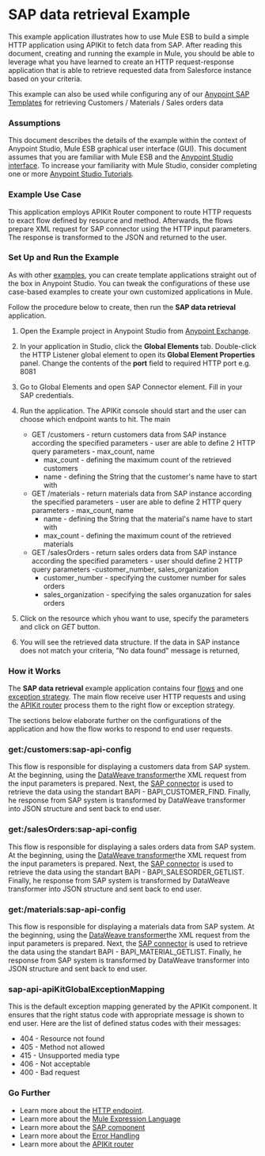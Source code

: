 # SAP data retrieval Example

This example application illustrates how to use Mule ESB to build a simple HTTP application using APIKit to fetch data from SAP. After reading this document, creating and running the example in Mule, you should be able to leverage what you have learned to create an HTTP request-response application that is able to retrieve requested data from Salesforce instance based on your criteria.

This example can also be used while configuring any of our [Anypoint SAP Templates](https://www.mulesoft.com/library#!/?filters=SAP) for retrieving Customers / Materials / Sales orders data

### Assumptions

This document describes the details of the example within the context of Anypoint Studio, Mule ESB graphical user interface (GUI). This document assumes that you are familiar with Mule ESB and the [Anypoint Studio interface](http://www.mulesoft.org/documentation/display/current/Anypoint+Studio+Essentials). To increase your familiarity with Mule Studio, consider completing one or more [Anypoint Studio Tutorials](http://www.mulesoft.org/documentation/display/current/Basic+Studio+Tutorial).

### Example Use Case

This application employs APIKit Router component to route HTTP requests to exact flow defined by resource and method. Afterwards, the flows prepare XML request for SAP connector using the HTTP input parameters. The response is transformed to the JSON and returned to the user.

### Set Up and Run the Example

As with other [examples](https://www.mulesoft.com/exchange#!/?types=example), you can create template applications straight out of the box in Anypoint Studio. You can tweak the configurations of these use case-based examples to create your own customized applications in Mule.

Follow the procedure below to create, then run the **SAP data retrieval** application.

1. Open the Example project in Anypoint Studio from [Anypoint Exchange](http://www.mulesoft.org/documentation/display/current/Anypoint+Exchange).
2. In your application in Studio, click the **Global Elements** tab. Double-click the HTTP Listener global element to open its **Global Element Properties** panel. Change the contents of the **port** field to required HTTP port e.g. 8081
3. Go to Global Elements and open SAP Connector element. Fill in your SAP credentials.
4. Run the application.
The APIKit console should start and the user can choose which endpoint wants to hit. The main
	+	GET /customers 	- return customers data from SAP instance according the specified parameters
						- user are able to define 2 HTTP query parameters - max_count, name
		+ max_count - defining the maximum count of the retrieved customers
		+ name - defining the String that the customer's name have to start with
	+	GET /materials	- return materials data from SAP instance according the specified parameters
						- user are able to define 2 HTTP query parameters - max_count, name
		+ name - defining the String that the material's name have to start with
		+ max_count - defining the maximum count of the retrieved materials
	+	GET /salesOrders	- return sales orders data from SAP instance according the specified parameters
							- user should define 2 HTTP query parameters -customer\_number, sales_organization
		+ customer_number 		- specifying the customer number for sales orders
      	+ sales_organization	- specifying the sales organuzation for sales orders 

5. Click on the resource which yhou want to use, specify the parameters and click on *GET* button.
6. You will see the retrieved data structure. If the data in SAP instance does not match your criteria, "No data found" message is returned,

### How it Works

The **SAP data retrieval** example application contains four [flows](http://www.mulesoft.org/documentation/display/current/Mule+Application+Architecture) and one [exception strategy](https://docs.mulesoft.com/mule-user-guide/v/3.7/choice-exception-strategy). The main flow receive user HTTP requests and using the [APIKit router](https://docs.mulesoft.com/anypoint-platform-for-apis/apikit-basic-anatomy) process them to the right flow or exception strategy.

The sections below elaborate further on the configurations of the application and how the flow works to respond to end user requests.

### get:/customers:sap-api-config

This flow is responsible for displaying a customers data from SAP system. 
At the beginning, using the [DataWeave transformer](https://docs.mulesoft.com/mule-user-guide/v/3.7/dataweave-reference-documentation)the XML request from the input parameters is prepared. 
Next, the [SAP connector](https://docs.mulesoft.com/mule-user-guide/v/3.7/sap-connector) is used to retrieve the data using the standart BAPI - BAPI_CUSTOMER_FIND. 
Finally, he response from SAP system is transformed by DataWeave transformer into JSON structure and sent back to end user. 

### get:/salesOrders:sap-api-config

This flow is responsible for displaying a sales orders data from SAP system. 
At the beginning, using the [DataWeave transformer](https://docs.mulesoft.com/mule-user-guide/v/3.7/dataweave-reference-documentation)the XML request from the input parameters is prepared. 
Next, the [SAP connector](https://docs.mulesoft.com/mule-user-guide/v/3.7/sap-connector) is used to retrieve the data using the standart BAPI - BAPI_SALESORDER_GETLIST.
Finally, he response from SAP system is transformed by DataWeave transformer into JSON structure and sent back to end user. 

### get:/materials:sap-api-config

This flow is responsible for displaying a materials data from SAP system. 
At the beginning, using the [DataWeave transformer](https://docs.mulesoft.com/mule-user-guide/v/3.7/dataweave-reference-documentation)the XML request from the input parameters is prepared. 
Next, the [SAP connector](https://docs.mulesoft.com/mule-user-guide/v/3.7/sap-connector) is used to retrieve the data using the standart BAPI - BAPI_MATERIAL_GETLIST.
Finally, he response from SAP system is transformed by DataWeave transformer into JSON structure and sent back to end user. 

### sap-api-apiKitGlobalExceptionMapping
This is the default exception mapping generated by the APIKit component. It ensures that the right status code with appropriate message is shown to end user. Here are the list of defined status codes with their messages:

+ 404 - Resource not found
+ 405 - Method not allowed
+ 415 - Unsupported media type
+ 406 - Not acceptable
+ 400 - Bad request

### Go Further

- Learn more about the [HTTP endpoint](http://www.mulesoft.org/documentation/display/current/HTTP+Connector).
- Learn more about the [Mule Expression Language](http://www.mulesoft.org/documentation/display/current/Mule+Expression+Language+MEL) 
- Learn more about the [SAP component](https://docs.mulesoft.com/mule-user-guide/v/3.7/sap-connector)
- Learn more about the [Error Handling](http://www.mulesoft.org/documentation/display/current/Error+Handling)
- Learn more about the [APIKit router](https://docs.mulesoft.com/anypoint-platform-for-apis/apikit-tutorial)
